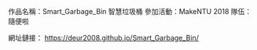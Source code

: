 作品名稱：Smart_Garbage_Bin 智慧垃圾桶
參加活動：MakeNTU 2018 
隊伍：隨便啦

網址鏈接：
https://deur2008.github.io/Smart_Garbage_Bin/

